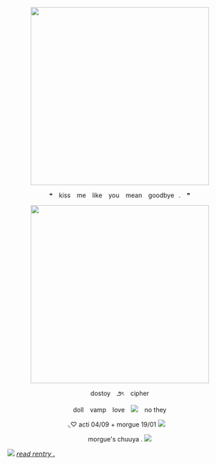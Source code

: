 <p align="center"> <img src="https://64.media.tumblr.com/bcd0c1baa85007b17a0a334e7fb1c7a1/40413f7e689c669e-a9/s2048x3072/96efdf7b975ccf6b26e2929c48aa1dc77f899347.pnj"width="400">
<p align="center"> ❝⠀ kiss⠀ me⠀ like⠀ you⠀  mean⠀ goodbye⠀.⠀ ❞
<p align="center"> <img src="https://64.media.tumblr.com/fbb96a5e1bc8dbd1c33873924d83e7f6/fe3e7c3618145957-32/s1280x1920/32daef050a21e7ab820285f51af75e8e6f19844b.gifv" width="400">
<p align="center"> dostoy⠀ ౨ৎ⠀ cipher

<p align="center"> doll⠀ vamp⠀ love⠀ <img src="https://cdn.discordapp.com/emojis/1148420707009691738.gif?size=96&quality=lossless">⠀ no they

<p align="center"> ◟♡ acti 04/09 + morgue 19/01 <img src="https://caterpie.crd.co/assets/images/gallery35/23ad5a8a.gif?v=31fdc6f6">
⠀
<p align="center">morgue's chuuya . <img src="https://media.discordapp.net/attachments/860333357169508355/1161884959775146004/WINE_GLASS.gif?ex=6539ecb1&is=652777b1&hm=8d86d7e0b363c6a069603323c0c0b91bfb52d1c96360b63b868acb26c735c419&=">



<img src="https://caterpie.crd.co/assets/images/gallery20/7d366ec1.png?v=31fdc6f6"> [𝘳𝘦𝘢𝘥 𝘳𝘦𝘯𝘵𝘳𝘺 .](https://rentry.co/cosmar)

